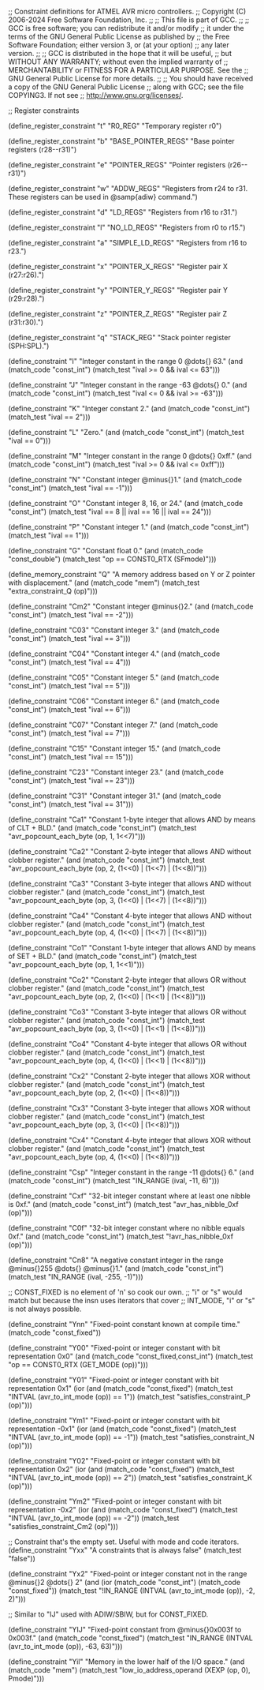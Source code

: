 ;; Constraint definitions for ATMEL AVR micro controllers.
;; Copyright (C) 2006-2024 Free Software Foundation, Inc.
;;
;; This file is part of GCC.
;;
;; GCC is free software; you can redistribute it and/or modify
;; it under the terms of the GNU General Public License as published by
;; the Free Software Foundation; either version 3, or (at your option)
;; any later version.
;;
;; GCC is distributed in the hope that it will be useful,
;; but WITHOUT ANY WARRANTY; without even the implied warranty of
;; MERCHANTABILITY or FITNESS FOR A PARTICULAR PURPOSE.  See the
;; GNU General Public License for more details.
;;
;; You should have received a copy of the GNU General Public License
;; along with GCC; see the file COPYING3.  If not see
;; <http://www.gnu.org/licenses/>.

;; Register constraints

(define_register_constraint "t" "R0_REG"
  "Temporary register r0")

(define_register_constraint "b" "BASE_POINTER_REGS"
  "Base pointer registers (r28--r31)")

(define_register_constraint "e" "POINTER_REGS"
  "Pointer registers (r26--r31)")

(define_register_constraint "w" "ADDW_REGS"
  "Registers from r24 to r31.  These registers
   can be used in @samp{adiw} command.")

(define_register_constraint "d" "LD_REGS"
  "Registers from r16 to r31.")

(define_register_constraint "l" "NO_LD_REGS"
  "Registers from r0 to r15.")

(define_register_constraint "a" "SIMPLE_LD_REGS"
  "Registers from r16 to r23.")

(define_register_constraint "x" "POINTER_X_REGS"
  "Register pair X (r27:r26).")

(define_register_constraint "y" "POINTER_Y_REGS"
  "Register pair Y (r29:r28).")

(define_register_constraint "z" "POINTER_Z_REGS"
  "Register pair Z (r31:r30).")

(define_register_constraint "q" "STACK_REG"
  "Stack pointer register (SPH:SPL).")

(define_constraint "I"
  "Integer constant in the range 0 @dots{} 63."
  (and (match_code "const_int")
       (match_test "ival >= 0 && ival <= 63")))

(define_constraint "J"
  "Integer constant in the range -63 @dots{} 0."
  (and (match_code "const_int")
       (match_test "ival <= 0 && ival >= -63")))

(define_constraint "K"
  "Integer constant 2."
  (and (match_code "const_int")
       (match_test "ival == 2")))

(define_constraint "L"
  "Zero."
  (and (match_code "const_int")
       (match_test "ival == 0")))

(define_constraint "M"
  "Integer constant in the range 0 @dots{} 0xff."
  (and (match_code "const_int")
       (match_test "ival >= 0 && ival <= 0xff")))

(define_constraint "N"
  "Constant integer @minus{}1."
  (and (match_code "const_int")
       (match_test "ival == -1")))

(define_constraint "O"
  "Constant integer 8, 16, or 24."
  (and (match_code "const_int")
       (match_test "ival == 8 || ival == 16 || ival == 24")))

(define_constraint "P"
  "Constant integer 1."
  (and (match_code "const_int")
       (match_test "ival == 1")))

(define_constraint "G"
  "Constant float 0."
  (and (match_code "const_double")
       (match_test "op == CONST0_RTX (SFmode)")))

(define_memory_constraint "Q"
  "A memory address based on Y or Z pointer with displacement."
  (and (match_code "mem")
       (match_test "extra_constraint_Q (op)")))

(define_constraint "Cm2"
  "Constant integer @minus{}2."
  (and (match_code "const_int")
       (match_test "ival == -2")))

(define_constraint "C03"
  "Constant integer 3."
  (and (match_code "const_int")
       (match_test "ival == 3")))

(define_constraint "C04"
  "Constant integer 4."
  (and (match_code "const_int")
       (match_test "ival == 4")))

(define_constraint "C05"
  "Constant integer 5."
  (and (match_code "const_int")
       (match_test "ival == 5")))

(define_constraint "C06"
  "Constant integer 6."
  (and (match_code "const_int")
       (match_test "ival == 6")))

(define_constraint "C07"
  "Constant integer 7."
  (and (match_code "const_int")
       (match_test "ival == 7")))

(define_constraint "C15"
  "Constant integer 15."
  (and (match_code "const_int")
       (match_test "ival == 15")))

(define_constraint "C23"
  "Constant integer 23."
  (and (match_code "const_int")
       (match_test "ival == 23")))

(define_constraint "C31"
  "Constant integer 31."
  (and (match_code "const_int")
       (match_test "ival == 31")))

(define_constraint "Ca1"
  "Constant 1-byte integer that allows AND by means of CLT + BLD."
  (and (match_code "const_int")
       (match_test "avr_popcount_each_byte (op, 1, 1<<7)")))

(define_constraint "Ca2"
  "Constant 2-byte integer that allows AND without clobber register."
  (and (match_code "const_int")
       (match_test "avr_popcount_each_byte (op, 2, (1<<0) | (1<<7) | (1<<8))")))

(define_constraint "Ca3"
  "Constant 3-byte integer that allows AND without clobber register."
  (and (match_code "const_int")
       (match_test "avr_popcount_each_byte (op, 3, (1<<0) | (1<<7) | (1<<8))")))

(define_constraint "Ca4"
  "Constant 4-byte integer that allows AND without clobber register."
  (and (match_code "const_int")
       (match_test "avr_popcount_each_byte (op, 4, (1<<0) | (1<<7) | (1<<8))")))

(define_constraint "Co1"
  "Constant 1-byte integer that allows AND by means of SET + BLD."
  (and (match_code "const_int")
       (match_test "avr_popcount_each_byte (op, 1, 1<<1)")))

(define_constraint "Co2"
  "Constant 2-byte integer that allows OR without clobber register."
  (and (match_code "const_int")
       (match_test "avr_popcount_each_byte (op, 2, (1<<0) | (1<<1) | (1<<8))")))

(define_constraint "Co3"
  "Constant 3-byte integer that allows OR without clobber register."
  (and (match_code "const_int")
       (match_test "avr_popcount_each_byte (op, 3, (1<<0) | (1<<1) | (1<<8))")))

(define_constraint "Co4"
  "Constant 4-byte integer that allows OR without clobber register."
  (and (match_code "const_int")
       (match_test "avr_popcount_each_byte (op, 4, (1<<0) | (1<<1) | (1<<8))")))

(define_constraint "Cx2"
  "Constant 2-byte integer that allows XOR without clobber register."
  (and (match_code "const_int")
       (match_test "avr_popcount_each_byte (op, 2, (1<<0) | (1<<8))")))

(define_constraint "Cx3"
  "Constant 3-byte integer that allows XOR without clobber register."
  (and (match_code "const_int")
       (match_test "avr_popcount_each_byte (op, 3, (1<<0) | (1<<8))")))

(define_constraint "Cx4"
  "Constant 4-byte integer that allows XOR without clobber register."
  (and (match_code "const_int")
       (match_test "avr_popcount_each_byte (op, 4, (1<<0) | (1<<8))")))

(define_constraint "Csp"
  "Integer constant in the range -11 @dots{} 6."
  (and (match_code "const_int")
       (match_test "IN_RANGE (ival, -11, 6)")))

(define_constraint "Cxf"
  "32-bit integer constant where at least one nibble is 0xf."
  (and (match_code "const_int")
       (match_test "avr_has_nibble_0xf (op)")))

(define_constraint "C0f"
  "32-bit integer constant where no nibble equals 0xf."
  (and (match_code "const_int")
       (match_test "!avr_has_nibble_0xf (op)")))

(define_constraint "Cn8"
  "A negative constant integer in the range @minus{}255 @dots{} @minus{}1."
  (and (match_code "const_int")
       (match_test "IN_RANGE (ival, -255, -1)")))

;; CONST_FIXED is no element of 'n' so cook our own.
;; "i" or "s" would match but because the insn uses iterators that cover
;; INT_MODE, "i" or "s" is not always possible.

(define_constraint "Ynn"
  "Fixed-point constant known at compile time."
  (match_code "const_fixed"))

(define_constraint "Y00"
  "Fixed-point or integer constant with bit representation 0x0"
  (and (match_code "const_fixed,const_int")
       (match_test "op == CONST0_RTX (GET_MODE (op))")))

(define_constraint "Y01"
  "Fixed-point or integer constant with bit representation 0x1"
  (ior (and (match_code "const_fixed")
	    (match_test "INTVAL (avr_to_int_mode (op)) == 1"))
       (match_test "satisfies_constraint_P (op)")))

(define_constraint "Ym1"
  "Fixed-point or integer constant with bit representation -0x1"
  (ior (and (match_code "const_fixed")
	    (match_test "INTVAL (avr_to_int_mode (op)) == -1"))
       (match_test "satisfies_constraint_N (op)")))

(define_constraint "Y02"
  "Fixed-point or integer constant with bit representation 0x2"
  (ior (and (match_code "const_fixed")
	    (match_test "INTVAL (avr_to_int_mode (op)) == 2"))
       (match_test "satisfies_constraint_K (op)")))

(define_constraint "Ym2"
  "Fixed-point or integer constant with bit representation -0x2"
  (ior (and (match_code "const_fixed")
	    (match_test "INTVAL (avr_to_int_mode (op)) == -2"))
       (match_test "satisfies_constraint_Cm2 (op)")))

;; Constraint that's the empty set.  Useful with mode and code iterators.
(define_constraint "Yxx"
  "A constraints that is always false"
  (match_test "false"))

(define_constraint "Yx2"
  "Fixed-point or integer constant not in the range @minus{}2 @dots{} 2"
  (and (ior (match_code "const_int")
            (match_code "const_fixed"))
       (match_test "!IN_RANGE (INTVAL (avr_to_int_mode (op)), -2, 2)")))

;; Similar to "IJ" used with ADIW/SBIW, but for CONST_FIXED.

(define_constraint "YIJ"
  "Fixed-point constant from @minus{}0x003f to 0x003f."
  (and (match_code "const_fixed")
       (match_test "IN_RANGE (INTVAL (avr_to_int_mode (op)), -63, 63)")))

(define_constraint "Yil"
  "Memory in the lower half of the I/O space."
  (and (match_code "mem")
       (match_test "low_io_address_operand (XEXP (op, 0), Pmode)")))
